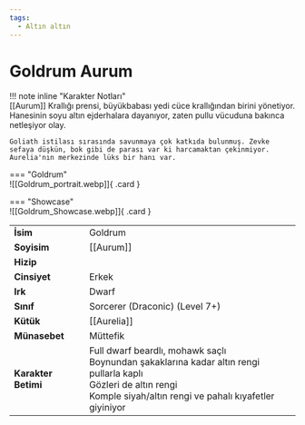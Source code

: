 ```yaml
---
tags:
  - Altın altın
---  
```

# Goldrum Aurum  
  
<div class="grid" markdown>  
  
!!! note inline "Karakter Notları"  
	[[Aurum]] Krallığı prensi, büyükbabası yedi cüce krallığından birini yönetiyor.  Hanesinin soyu altın ejderhalara dayanıyor, zaten pullu vücuduna bakınca netleşiyor olay.  
	  
	Goliath istilası sırasında savunmaya çok katkıda bulunmuş. Zevke sefaya düşkün, bok gibi de parası var ki harcamaktan çekinmiyor. Aurelia'nın merkezinde lüks bir hanı var.  
  
<div class="grid" markdown>  
  
=== "Goldrum"  
	![[Goldrum_portrait.webp]]{ .card }  
  
=== "Showcase"  
	![[Goldrum_Showcase.webp]]{ .card }  
  
  
  
<table><tr><td><b>İsim</b></td><td>Goldrum</td></tr>  
<tr><td><b>Soyisim</b></td><td>[[Aurum]]</td></tr>  
<tr><td><b>Hizip</b></td><td></td></tr>  
<tr><td><b>Cinsiyet</b></td><td>Erkek</td></tr>  
<tr><td><b>Irk</b></td><td>Dwarf</td></tr>  
<tr><td><b>Sınıf</b></td><td>Sorcerer (Draconic) (Level 7+)</td></tr>  
<tr><td><b>Kütük</b></td><td>[[Aurelia]]</td></tr>  
<tr><td><b>Münasebet</b></td><td>Müttefik</td></tr>  
<tr><td><b>Karakter Betimi</b></td><td>Full dwarf beardlı, mohawk saçlı<br>Boynundan şakaklarına kadar altın rengi pullarla kaplı<br>Gözleri de altın rengi<br>Komple siyah/altın rengi ve pahalı kıyafetler giyiniyor</td></tr>  
</table></div></div>